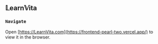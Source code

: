 

## 𝕃earn𝕍ita



### `Navigate`


Open [https://LearnVita.com](https://frontend-pearl-two.vercel.app/) to view it in the browser.

